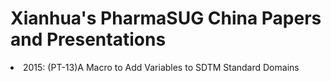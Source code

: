 # Xianhua's PharmaSUG China Papers and Presentations
<li>2015: (PT-13)A Macro to Add Variables to SDTM Standard Domains</li>
